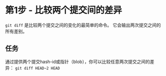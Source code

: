 # 第1步 - 比较两个提交间的差异
`git diff` 是比较两个提交之间的变化的最简单的命令。 它会输出两次提交之间的所有差别。

## 任务
通过提供两个提交hash-id或指针（blob），你可以比较任意两次提交之间的差异：
`git diff HEAD~2 HEAD`
